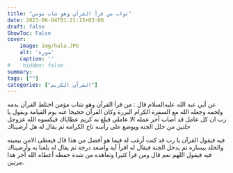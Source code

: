 ```yaml
---
title: "ثواب من قرأ القرآن وهو شاب مؤمن"
date: 2023-06-04T01:21:13+03:00
draft: false
ShowToc: False
cover:
    image: img/hala.JPG
    alt: 'صورة'
    caption: ''
#    hidden: false
summary: 
tags: [""]
categories: ["القرآن الكريم"]
---
```

عن أبي عبد الله عليه‌السلام قال : من قرأ القرآن وهو شاب
مؤمن اختلط القرآن بدمه ولحمه وجعله الله مع السفرة الكرام البررة
وكان القرآن حجيجا عنه يوم القيامة ويقول يا رب ان كل عامل قد أصاب
أجر عمله الا عاملي فبلغ به كريم عطاياك فيكسوه الله عزوجل حلتين
من حلل الجنة ويوضع على رأسه تاج الكرامة ثم يقال له هل أرضيناك
 
فيه فيقول القرآن يا رب قد كنت أرغب له فيما هو أفضل من هذا
قال فيعطى الامن بيمينه والخلد بيساره ثم يدخل الجنة فيقال له اقرأ
آية واصعد درجة ثم يقال له بلغنا به وأرضيناك فيه فيقول اللهم نعم قال
ومن قرأ كثيرا وتعاهده من شدة حفظه أعطاه الله أجر هذا مرتين.

